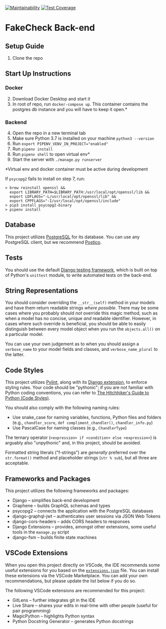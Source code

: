 [![Maintainability](https://api.codeclimate.com/v1/badges/97d1a684ce9148b3c2b2/maintainability)](https://codeclimate.com/repos/5efd15773789a301760000f7/maintainability)
[![Test Coverage](https://api.codeclimate.com/v1/badges/97d1a684ce9148b3c2b2/test_coverage)](https://codeclimate.com/repos/5efd15773789a301760000f7/test_coverage)

# FakeCheck Back-end

## Setup Guide
1. Clone the repo

## Start Up Instructions
### Docker

2. Download Docker Desktop and start it
3. In root of repo, run ```docker-compose up```. This container contains the postgres db instance and you will have to keep it open.*

### Backend

4. Open the repo in a new terminal tab
5. Make sure Python 3.7 is installed on your machine ```python3 --version```
6. Run ```export PIPENV_VENV_IN_PROJECT="enabled"```
7. Run ```pipenv install```
8. Run ```pipenv shell``` to open virtual env*
9. Start the server with ```./manage.py runserver```

*Virtual env and docker container must be active during development

If `psycopg2` fails to install on step 7, run:

```shell
> brew reinstall openssl &&
  export LIBRARY_PATH=$LIBRARY_PATH:/usr/local/opt/openssl/lib &&
  export LDFLAGS="-L/usr/local/opt/openssl/lib" &&
  export CPPFLAGS="-I/usr/local/opt/openssl/include"
> pip3 install psycopg2-binary
> pipenv install
```

## Database

This project utilizes [PostgreSQL](https://www.postgresql.org/) for its database. You can use any PostgreSQL client, but we recommend [Postico](https://eggerapps.at/postico/).

## Tests

You should use the default [Django testing framework](https://docs.djangoproject.com/en/3.0/topics/testing/), which is built on top of Python's `unittest` module, to write automated tests on the back-end.

## String Representations

You should consider overriding the `__str__(self)` method in your models and have them return readable strings *where possible*. There may be some cases where you probably should _not_ override this magic method, such as when a model has no concise, unique _and_ readable identifier. However, in cases where such override is beneficial, you should be able to easily distinguish between every model object when you run the `objects.all()` on a particular model.

You can use your own judgement as to when you should assign a `verbose_name` to your model fields and classes, and `verbose_name_plural` to the latter.

## Code Styles

This project utilizes [Pylint](https://pypi.org/project/pylint/), along with its [Django extension](https://pypi.org/project/pylint-django/), to enforce styling rules. Your code should be "pythonic"; if you are not familiar with Python coding conventions, you can refer to [The Hitchhiker's Guide to Python (Code Styles)](https://docs.python-guide.org/writing/style/).

You should also comply with the following naming rules:

- Use snake_case for naming variables, functions, Python files and folders (e.g., `chandler_score`, `def compliment_chandler()`, `chandler_info.py`)
- Use PascalCase for naming classes (e.g., `ChandlerType`)

The ternary operator (`<expression> if <condition> else <expression>`) is arguably also "unpythonic" and, in this project, should be avoided.

Formatted string literals ("f-strings") are _generally_ preferred over the `str.format()` method and placeholder strings (`str % sub`), but all three are acceptable.

## Frameworks and Packages

This project utilizes the following frameworks and packages:

- Django &ndash; simplifies back-end development
- Graphene &ndash; builds GraphQL schemas and types
- psycopg2 &ndash; connects the application with the PostgreSQL databases
- django-graphql-jwt &ndash; authenticates user sessions via JSON Web Tokens
- django-cors-headers &ndash; adds CORS headers to responses
- Django Extensions &ndash; provides, amongst other extensions, some useful tools in the `manage.py` script
- django-fsm &ndash; builds finite state machines

## VSCode Extensions

When you open this project directly on VSCode, the IDE recommends some useful extensions for you based on the
[`extensions.json`](.vscode/extensions.json) file. You can install these extensions via the VSCode Marketplace. You can
add your own recommendations, but please update the list below if you do so.

The following VSCode extensions are recommended for this project:

- GitLens &ndash; further integrates git in the IDE
- Live Share &ndash; shares your edits in real-time with other people (useful for pair programming)
- MagicPython &ndash; highlights Python syntax
- Python Docstring Generator &ndash; generates Python docstrings
